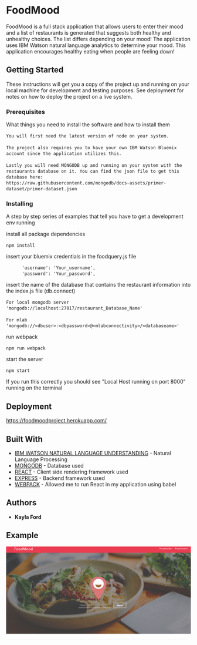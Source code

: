 # FoodMood

FoodMood is a full stack application that allows users to enter their mood and a list of restaurants is generated that suggests both healthy and unhealthy choices. The list differs depending on your mood! The application uses IBM Watson natural language analytics to determine your mood. This application encourages healthy eating when people are feeling down!

## Getting Started

These instructions will get you a copy of the project up and running on your local machine for development and testing purposes. See deployment for notes on how to deploy the project on a live system.

### Prerequisites

What things you need to install the software and how to install them

```
You will first need the latest version of node on your system.

The project also requires you to have your own IBM Watson Bluemix account since the application utilizes this.

Lastly you will need MONGODB up and running on your system with the restaurants database on it. You can find the json file to get this database here:
https://raw.githubusercontent.com/mongodb/docs-assets/primer-dataset/primer-dataset.json
```

### Installing

A step by step series of examples that tell you have to get a development env running

install all package dependencies

```
npm install
```

insert your bluemix credentials in the foodquery.js file
```
      'username': 'Your_username',
      'password': 'Your_password',
```
insert the name of the database that contains the restaurant information into the index.js file (db.connect)
```
For local mongodb server
'mongodb://localhost:27017/restaurant_Database_Name'

For mlab
'mongodb://<dbuser>:<dbpassword>@<mlabconnectivity>/<databaseame>'
```
run webpack
```
npm run webpack
```
start the server
```
npm start
```

If you run this correctly you should see "Local Host running on port 8000" running on the terminal

## Deployment

https://foodmoodproject.herokuapp.com/

## Built With

* [IBM WATSON NATURAL LANGUAGE UNDERSTANDING](https://www.ibm.com/watson/developercloud/natural-language-understanding/api/v1/?node#introduction) - Natural Language Processing
* [MONGODB](https://www.mongodb.com/) - Database used
* [REACT](https://reactjs.org/) - Client side rendering framework used
* [EXPRESS](https://expressjs.com/) - Backend framework used
* [WEBPACK](https://webpack.js.org/) - Allowed me to run React in my application using babel


## Authors

* **Kayla Ford**

## Example
![Alt text](./public/example.png?raw=true "Title")
